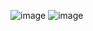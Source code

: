 ![image](https://github.com/user-attachments/assets/8b79090e-8fd7-42ee-b924-56315d71012f)
![image](https://github.com/user-attachments/assets/b081408e-cae9-4a56-947f-c4215cd7115b)
